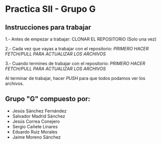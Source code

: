 # Practica SII - Grupo G

## Instrucciones para trabajar
1.- Antes de empezar a trabajar: CLONAR EL REPOSITORIO (Solo una vez)

2.- Cada vez que vayas a trabajar con el repositorio:
  *PRIMERO HACER FETCH/PULL PARA ACTUALIZAR LOS ARCHIVOS* 

3.- Cuando termines de trabajar con el repositorio:
  *PRIMERO HACER FETCH/PULL PARA ACTUALIZAR LOS ARCHIVOS*
  
  Al terminar de trabajar, hacer *PUSH* para que todos podamos ver los archivos.


## Grupo "G" compuesto por:
- Jesús Sánchez Fernández
- Salvador Madrid Sánchez
- Jesús Correa Conejero
- Sergio Cañete Linares
- Eduardo Ruiz Morales
- Jaime Moreno Sánchez
